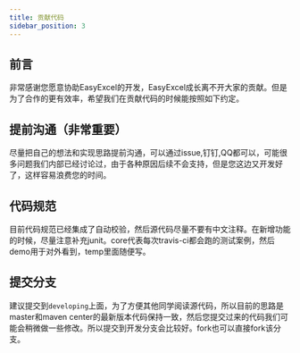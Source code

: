 ```yaml
---
title: 贡献代码
sidebar_position: 3
---
```

## 前言
非常感谢您愿意协助EasyExcel的开发，EasyExcel成长离不开大家的贡献。但是为了合作的更有效率，希望我们在贡献代码的时候能按照如下约定。
## 提前沟通（非常重要）
尽量把自己的想法和实现思路提前沟通，可以通过issue,钉钉,QQ都可以，可能很多问题我们内部已经讨论过，由于各种原因后续不会支持，但是您这边又开发好了，这样容易浪费您的时间。
## 代码规范
目前代码规范已经集成了自动校验，然后源代码尽量不要有中文注释。在新增功能的时候，尽量注意补充junit。core代表每次travis-ci都会跑的测试案例，然后demo用于对外看到，temp里面随便写。
## 提交分支
建议提交到`developing`上面，为了方便其他同学阅读源代码，所以目前的思路是master和maven center的最新版本代码保持一致，然后您提交过来的代码我们可能会稍微做一些修改。所以提交到开发分支会比较好。fork也可以直接fork该分支。